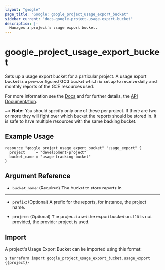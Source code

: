 ```yaml
---
layout: "google"
page_title: "Google: google_project_usage_export_bucket"
sidebar_current: "docs-google-project-usage-export-bucket"
description: |-
  Manages a project's usage export bucket.
---
```


# google_project_usage_export_bucket

Sets up a usage export bucket for a particular project.  A usage export bucket
is a pre-configured GCS bucket which is set up to receive daily and monthly
reports of the GCE resources used.

For more information see the [Docs](https://cloud.google.com/compute/docs/usage-export)
and for further details, the
[API Documentation](https://cloud.google.com/compute/docs/reference/rest/beta/projects/setUsageExportBucket).

~> **Note:** You should specify only one of these per project.  If there are two or more
they will fight over which bucket the reports should be stored in.  It is
safe to have multiple resources with the same backing bucket.

## Example Usage

```hcl
resource "google_project_usage_export_bucket" "usage_export" {
  project     = "development-project"
  bucket_name = "usage-tracking-bucket"
}
```

## Argument Reference
* `bucket_name`: (Required) The bucket to store reports in.

- - -

* `prefix`: (Optional) A prefix for the reports, for instance, the project name.

* `project`: (Optional) The project to set the export bucket on. If it is not provided, the provider project is used.

## Import

A project's Usage Export Bucket can be imported using this format:

```
$ terraform import google_project_usage_export_bucket.usage_export {{project}}
```
